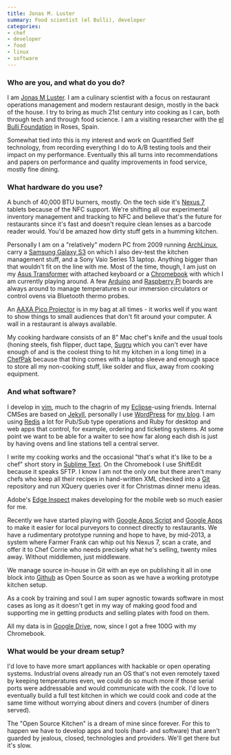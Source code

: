 ```yaml
---
title: Jonas M. Luster
summary: Food scientist (el Bulli), developer
categories:
- chef
- developer
- food
- linux
- software
---
```


### Who are you, and what do you do?

I am [Jonas M Luster](http://twitter.com/legerdemain "Jonas' Twitter account."). I am a culinary scientist with a focus on restaurant operations management and modern restaurant design, mostly in the back of the house. I try to bring as much 21st century into cooking as I can, both through tech and through food science. I am a visiting researcher with the [el Bulli Foundation](http://www.ruiz-geli.com/04_html/elbullifoundation.html "The el Bulli Foundation's site.") in Roses, Spain.

Somewhat tied into this is my interest and work on Quantified Self technology, from recording everything I do to A/B testing tools and their impact on my performance. Eventually this all turns into recommendations and papers on performance and quality improvements in food service, mostly fine dining.

### What hardware do you use?

A bunch of 40,000 BTU burners, mostly. On the tech side it's [Nexus 7][nexus-7] tablets because of the NFC support. We're shifting all our experimental inventory management and tracking to NFC and believe that's the future for restaurants since it's fast and doesn't require clean lenses as a barcode reader would. You'd be amazed how dirty stuff gets in a humming kitchen.

Personally I am on a "relatively" modern PC from 2009 running [ArchLinux][arch-linux], carry a [Samsung Galaxy S3][galaxy-s-iii] on which I also dev-test the kitchen management stuff, and a Sony Vaio Series 13 laptop. Anything bigger than that wouldn't fit on the line with me. Most of the time, though, I am just on my [Asus Transformer][eee-pad-transformer-tf101] with attached keyboard or a [Chromebook][] with which I am currently playing around. A few [Arduino][] and [Raspberry Pi][raspberry-pi] boards are always around to manage temperatures in our immersion circulators or control ovens via Bluetooth thermo probes.

An [AAXA Pico Projector][p3-pico] is in my bag at all times - it works well if you want to show things to small audiences that don't fit around your computer. A wall in a restaurant is always available.

My cooking hardware consists of an 8" Mac chef's knife and the usual tools (honing steels, fish flipper, duct tape, [Sugru][] which you can't ever have enough of and is the coolest thing to hit my kitchen in a long time) in a [ChefPak][edge] because that thing comes with a laptop sleeve and enough space to store all my non-cooking stuff, like solder and flux, away from cooking equipment.

### And what software?

I develop in [vim][], much to the chagrin of my [Eclipse][]-using friends. Internal CMSes are based on [Jekyll][], personally I use [WordPress][] for [my blog](http://jml.is/ "Jonas' weblog."). I am using [Redis][] a lot for Pub/Sub type operations and Ruby for desktop and web apps that control, for example, ordering and ticketing systems. At some point we want to be able for a waiter to see how far along each dish is just by having ovens and line stations tell a central server. 

I write my cooking works and the occasional "that's what it's like to be a chef" short story in [Sublime Text][sublime-text]. On the Chromebook I use ShiftEdit because it speaks SFTP. I know I am not the only one but there aren't many chefs who keep all their recipes in hand-written XML checked into a [Git][] repository and run XQuery queries over it for Christmas dinner menu ideas.

Adobe's [Edge Inspect][edge-inspect] makes developing for the mobile web so much easier for me.

Recently we have started playing with [Google Apps Script][google-apps-script] and [Google Apps][g-suite] to make it easier for local purveyors to connect directly to restaurants. We have a rudimentary prototype running and hope to have, by mid-2013, a system where Farmer Frank can whip out his Nexus 7, scan a crate, and offer it to Chef Corrie who needs precisely what he's selling, twenty miles away. Without middlemen, just middleware.

We manage source in-house in Git with an eye on publishing it all in one block into [Github][] as Open Source as soon as we have a working prototype kitchen setup.

As a cook by training and soul I am super agnostic towards software in most cases as long as it doesn't get in my way of making good food and supporting me in getting products and selling plates with food on them.

All my data is in [Google Drive][google-docs], now, since I got a free 100G with my Chromebook.

### What would be your dream setup?

I'd love to have more smart appliances with hackable or open operating systems. Industrial ovens already run an OS that's not even remotely taxed by keeping temperatures even, we could do so much more if those serial ports were addressable and would communicate with the cook. I'd love to eventually build a full test kitchen in which we could cook and code at the same time without worrying about diners and covers (number of diners served).

The "Open Source Kitchen" is a dream of mine since forever. For this to happen we have to develop apps and tools (hard- and software) that aren't guarded by jealous, closed, technologies and providers. We'll get there but it's slow.

[arduino]: http://arduino.cc/ "Open-source prototyping hardware."
[chromebook]: http://www.google.com/intl/en/chrome/devices/features/ "A laptop built for only running Web apps."
[edge]: https://www.amazon.com/Chef-Pak-Fully-Loaded-9-Piece/dp/B003WAFJEM "A backpack for chefs."
[eee-pad-transformer-tf101]: https://www.pcmag.com/article2/0,2817,2383976,00.asp "An Android-based tablet/laptop."
[galaxy-s-iii]: https://www.samsung.com/global/galaxys3/ "An Android-based smartphone."
[nexus-7]: http://www.google.com/nexus/#/7 "An Android tablet."
[p3-pico]: http://www.aaxatech.com/products/p3_pico_projector.htm "A portable, battery-powered projector."
[raspberry-pi]: https://en.wikipedia.org/wiki/Raspberry_Pi "A single-board hackable computer."
[sugru]: https://sugru.com/ "A self-setting rubber."
[arch-linux]: https://www.archlinux.org/ "A Linux distro."
[eclipse]: http://www.eclipse.org/ "A flexible, open-source IDE."
[edge-inspect]: https://creative.adobe.com/products/inspect "A cross-browser testing service"
[g-suite]: https://gsuite.google.com/ "A hosted solution for email, calendaring and more."
[git]: https://git-scm.com/ "A version control system."
[github]: https://github.com/ "A Git code repository service."
[google-apps-script]: http://www.google.com/script/start/ "A scripting language"
[google-docs]: https://en.wikipedia.org/wiki/Google_Docs "A web-based office suite."
[jekyll]: https://jekyllrb.com/ "A static site generator."
[redis]: https://redis.io/ "A key-value data store and more."
[sublime-text]: http://www.sublimetext.com/ "A coder's text editor."
[vim]: http://www.vim.org/ "A command-line text editor."
[wordpress]: https://wordpress.com/ "Weblog publishing software."
